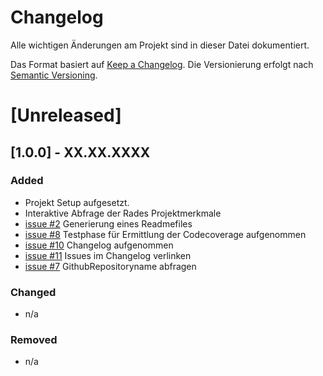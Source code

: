 # Changelog
Alle wichtigen Änderungen am Projekt sind in dieser Datei dokumentiert.

Das Format basiert auf [Keep a Changelog](http://keepachangelog.com/de/).
Die Versionierung erfolgt nach [Semantic Versioning](http://semver.org/lang/de/).


# [Unreleased]

## [1.0.0] - XX.XX.XXXX
### Added
- Projekt Setup aufgesetzt.
- Interaktive Abfrage der Rades Projektmerkmale
- [issue #2](https://github.com/FunThomas424242/rades.forge-addon/issues/2) Generierung eines Readmefiles
- [issue #8](https://github.com/FunThomas424242/rades.forge-addon/issues/8) Testphase für Ermittlung der Codecoverage aufgenommen
- [issue #10](https://github.com/FunThomas424242/rades.forge-addon/issues/10) Changelog aufgenommen
- [issue #11](https://github.com/FunThomas424242/rades.forge-addon/issues/11) Issues im Changelog verlinken
- [issue #7](https://github.com/FunThomas424242/rades.forge-addon/issues/7) GithubRepositoryname abfragen

### Changed
- n/a

### Removed
- n/a
